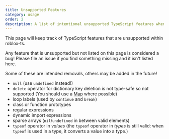 ```yaml
---
title: Unsupported Features
category: usage
order: 2
description: A list of intentional unsupported TypeScript features when using roblox-ts.
---
```


This page will keep track of TypeScript features that are unsupported within roblox-ts.

Any feature that is unsupported but not listed on this page is considered a bug! Please file an issue if you find something missing and it isn't listed here.

Some of these are intended removals, others may be added in the future!

- `null` (use `undefined` instead!)
- `delete` operator for dictionary key deletion is not type-safe so not supported (You should use a [Map](/types/interfaces/_es_d_.map.html) where possible)
- loop labels (used by `continue` and `break`)
- class or function prototypes
- regular expressions
- dynamic import expressions
- sparse arrays (`nil`/`undefined` in between valid elements)
- `typeof` operator in *values* (the `typeof` operator in *types* is still valid: when `typeof` is used in a type, it converts a value into a type.)
<!--stackedit_data:
eyJoaXN0b3J5IjpbLTcxMzI4ODg1XX0=
-->

